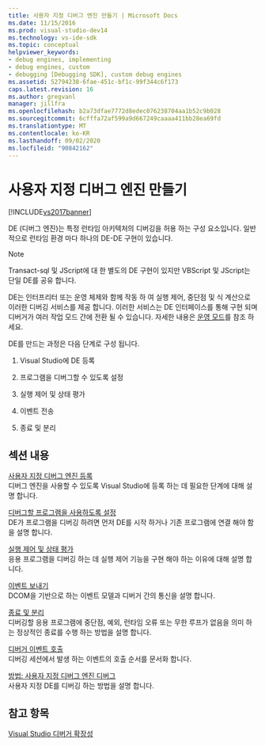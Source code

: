 ```yaml
---
title: 사용자 지정 디버그 엔진 만들기 | Microsoft Docs
ms.date: 11/15/2016
ms.prod: visual-studio-dev14
ms.technology: vs-ide-sdk
ms.topic: conceptual
helpviewer_keywords:
- debug engines, implementing
- debug engines, custom
- debugging [Debugging SDK], custom debug engines
ms.assetid: 52794238-6fae-451c-bf1c-99f344c6f173
caps.latest.revision: 16
ms.author: gregvanl
manager: jillfra
ms.openlocfilehash: b2a73dfae7772d8edec076238704aa1b52c9b028
ms.sourcegitcommit: 6cfffa72af599a9d667249caaaa411bb28ea69fd
ms.translationtype: MT
ms.contentlocale: ko-KR
ms.lasthandoff: 09/02/2020
ms.locfileid: "90842162"
---
```

# <a name="creating-a-custom-debug-engine"></a>사용자 지정 디버그 엔진 만들기
[!INCLUDE[vs2017banner](../../includes/vs2017banner.md)]

DE (디버그 엔진)는 특정 런타임 아키텍처의 디버깅을 허용 하는 구성 요소입니다. 일반적으로 런타임 환경 마다 하나의 DE-DE 구현이 있습니다.  
  
> [!NOTE]
> Transact-sql 및 JScript에 대 한 별도의 DE 구현이 있지만 VBScript 및 JScript는 단일 DE를 공유 합니다.  
  
 DE는 인터프리터 또는 운영 체제와 함께 작동 하 여 실행 제어, 중단점 및 식 계산으로 이러한 디버깅 서비스를 제공 합니다. 이러한 서비스는 DE 인터페이스를 통해 구현 되며 디버거가 여러 작업 모드 간에 전환 될 수 있습니다. 자세한 내용은 [운영 모드](../../extensibility/debugger/operational-modes.md)를 참조 하세요.  
  
 DE를 만드는 과정은 다음 단계로 구성 됩니다.  
  
1. Visual Studio에 DE 등록  
  
2. 프로그램을 디버그할 수 있도록 설정  
  
3. 실행 제어 및 상태 평가  
  
4. 이벤트 전송  
  
5. 종료 및 분리  
  
## <a name="in-this-section"></a>섹션 내용  
 [사용자 지정 디버그 엔진 등록](../../extensibility/debugger/registering-a-custom-debug-engine.md)  
 디버그 엔진을 사용할 수 있도록 Visual Studio에 등록 하는 데 필요한 단계에 대해 설명 합니다.  
  
 [디버그할 프로그램을 사용하도록 설정](../../extensibility/debugger/enabling-a-program-to-be-debugged.md)  
 DE가 프로그램을 디버깅 하려면 먼저 DE를 시작 하거나 기존 프로그램에 연결 해야 함을 설명 합니다.  
  
 [실행 제어 및 상태 평가](../../extensibility/debugger/execution-control-and-state-evaluation.md)  
 응용 프로그램을 디버깅 하는 데 실행 제어 기능을 구현 해야 하는 이유에 대해 설명 합니다.  
  
 [이벤트 보내기](../../extensibility/debugger/sending-events.md)  
 DCOM을 기반으로 하는 이벤트 모델과 디버거 간의 통신을 설명 합니다.  
  
 [종료 및 분리](../../extensibility/debugger/termination-and-detaching.md)  
 디버깅할 응용 프로그램에 중단점, 예외, 런타임 오류 또는 무한 루프가 없음을 의미 하는 정상적인 종료를 수행 하는 방법을 설명 합니다.  
  
 [디버거 이벤트 호출](../../extensibility/debugger/calling-debugger-events.md)  
 디버깅 세션에서 발생 하는 이벤트의 호출 순서를 문서화 합니다.  
  
 [방법: 사용자 지정 디버그 엔진 디버그](../../extensibility/debugger/how-to-debug-a-custom-debug-engine.md)  
 사용자 지정 DE를 디버깅 하는 방법을 설명 합니다.  
  
## <a name="see-also"></a>참고 항목  
 [Visual Studio 디버거 확장성](../../extensibility/debugger/visual-studio-debugger-extensibility.md)
